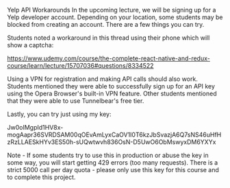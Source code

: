 Yelp API Workarounds
In the upcoming lecture, we will be signing up for a Yelp developer account. Depending on your location, some students may be blocked from creating an account. There are a few things you can try.

Students noted a workaround in this thread using their phone which will show a captcha:

https://www.udemy.com/course/the-complete-react-native-and-redux-course/learn/lecture/15707036#questions/8334522

Using a VPN for registration and making API calls should also work. Students mentioned they were able to successfully sign up for an API key using the Opera Browser's built-in VPN feature. Other students mentioned that they were able to use Tunnelbear's free tier.

Lastly, you can try just using my key:

Jw0oIMgpId1HV8x-mogAapr36SVRDSAM00qOEvAmLyxCaOV1I0T6kzJbSvazjA6Q7sNS46uHfHzRzLLAESkHYv3ES50h-sUQwtwvh836OsN-D5UwO6ObMswyxDM6YXYx

Note - If some students try to use this in production or abuse the key in some way, you will start getting 429 errors (too many requests). There is a strict 5000 call per day quota - please only use this key for this course and to complete this project.